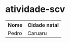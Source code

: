 # atividade-scv

<table>
  <tr>
    <th>Nome</th>
    <th>Cidade natal</th>
  </tr>
  <tr>
    <td>Pedro</td>
    <td>Caruaru</td>
  </tr>
</table>
